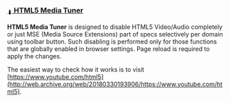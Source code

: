 ### [<sub>⬇</sub> HTML5 Media Tuner](https://github.com/JustOff/html5-video-tuner/releases)

**HTML5 Media Tuner** is designed to disable HTML5 Video/Audio completely or just MSE (Media Source Extensions) part of specs selectively per domain using toolbar button. Such disabling is performed only for those functions that are globally enabled in browser settings. Page reload is required to apply the changes.

The easiest way to check how it works is to visit [https://www.youtube.com/html5](http://web.archive.org/web/20180330193906/https://www.youtube.com/html5).
